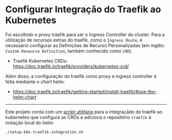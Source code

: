 # Configurar Integração do Traefik ao Kubernetes

Foi escolhido o proxy traefik para ser o Ingress Controller do cluster. Para a utilização de recursos extras do traefik, como o `Ingress Route`, é necessário configurar as Definições de Recurso Personalizadas (em inglês: `Custom Resource Definition`, também conhecido como `CRD`).

- Traefik Kubernetes CRDs: <https://doc.traefik.io/traefik/providers/kubernetes-crd/>

Além disso, a configuração do traefik como proxy e ingress controller é feita mediante o _chart_ helm:

- <https://doc.traefik.io/traefik/getting-started/install-traefik/#use-the-helm-chart>

---

Este projeto conta com um [script utilitário](./setup-k8s-traefik-integration.sh) para a integraçãdo do traefik ao kubernetes que configura as CRDs e adiciona o repositório `traefik` à instação local do helm:

```sh
./setup-k8s-traefik-integration.sh
```
